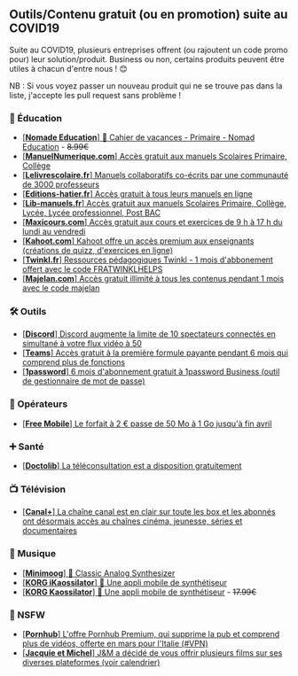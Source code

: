 ## Outils/Contenu gratuit (ou en promotion) suite au COVID19

Suite au COVID19, plusieurs entreprises offrent (ou rajoutent un code promo pour) leur solution/produit.
Business ou non, certains produits peuvent être utiles à chacun d'entre nous ! :blush:

NB : Si vous voyez passer un nouveau produit qui ne se trouve pas dans la liste, j'accepte les pull request sans problème !

### :school: Éducation

- [[__Nomade Education__] :robot: Cahier de vacances - Primaire - Nomad Education](https://play.google.com/store/apps/details?id=com.nomadeducation.cahiersdevacances) - ~~8.99€~~
- [[__ManuelNumerique.com__] Accès gratuit aux manuels Scolaires Primaire, Collège](https://adistance.manuelnumerique.com/)
- [[__Lelivrescolaire.fr__] Manuels collaboratifs co-écrits par une communauté de 3000 professeurs](https://www.lelivrescolaire.fr/)
- [[__Editions-hatier.fr__] Accès gratuit à tous leurs manuels en ligne](https://www.editions-hatier.fr/continuite-pedagogique)
- [[__Lib-manuels.fr__] Accès gratuit aux manuels Scolaires Primaire, Collège, Lycée, Lycée professionnel, Post BAC](https://demo.lib-manuels.fr/bibliotheque/magnard)
- [[__Maxicours.com__] Accès gratuit aux cours et exercices de 9 h à 17 h du lundi au vendredi](https://www.maxicours.com/se/entraide-covid19)
- [[__Kahoot.com__] Kahoot offre un accès premium aux enseignants (créations de quizz, d'exercices en ligne)](https://kahoot.com/access-kahoot-premium-for-free/)
- [[__Twinkl.fr__] Ressources pédagogiques Twinkl - 1 mois d'abbonement offert avec le code FRATWINKLHELPS](https://www.twinkl.fr/offer/FRATWINKLHELPS)
- [[__Majelan.com__] Accès gratuit illimité à tous les contenus pendant 1 mois avec le code majelan](https://www.majelan.com/register/)

### :hammer_and_wrench: Outils
- [[__Discord__] Discord augmente la limite de 10 spectateurs connectés en simultané à votre flux vidéo à 50](https://blog.discordapp.com/helping-out-where-we-can-3a5fb7bac77a)
- [[__Teams__] Accès gratuit à la première formule payante pendant 6 mois qui comprend plus de fonctions](https://www.microsoft.com/en-us/microsoft-365/blog/2020/03/05/our-commitment-to-customers-during-covid-19/)
- [[__1password__] 6 mois d'abonnement gratuit à 1password Business (outil de gestionnaire de mot de passe)](https://blog.1password.com/covid-19-response/)

### :iphone: Opérateurs
- [[__Free Mobile__] Le forfait à 2 € passe de 50 Mo à 1 Go jusqu'à fin avril](https://www.iliad.fr/presse/2020/CP_130320.pdf)

### :heavy_plus_sign: Santé
- [[__Doctolib__] La téléconsultation est a disposition gratuitement](https://info.doctolib.fr/teleconsultation.html)

### 📺 Télévision
- [[__Canal+__] La chaîne canal est en clair sur toute les box et les abonnés ont désormais accès au chaînes cinéma, jeunesse, séries et documentaires](https://twitter.com/maxsaada/status/1239598363772887041?s=19) 

### :musical_note: Musique
- [[__Minimoog__] :apple: Classic Analog Synthesizer](https://apps.apple.com/us/app/minimoog-model-d-synthesizer/id1339418001)
- [[__KORG iKaossilator__] :apple: Une appli mobile de synthétiseur](https://apps.apple.com/us/app/korg-ikaossilator/id4525598314)
- [[__KORG Kaossilator__] :robot: Une appli mobile de synthétiseur](https://play.google.com/store/apps/details?id=jp.co.korg.kaossilator.android&hl=fr) - ~~17.99€~~

### :underage: NSFW
- [[__Pornhub__] L'offre Pornhub Premium, qui supprime la pub et comprend plus de vidéos, offerte en mars pour l'Italie (#VPN)](https://twitter.com/Pornhub/status/1238130377727901696)
- [[__Jacquie et Michel__] J&M a décidé de vous offrir plusieurs films sur ses diverses plateformes (voir calendrier)](https://twitter.com/JacquieMichelX/status/1238491458442874881)

